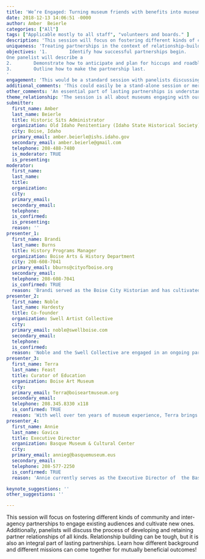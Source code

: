 ```yaml
---
title: 'We’re Engaged: Turning museum friends with benefits into museum partnerships'
date: 2018-12-13 14:06:51 -0000
author: Amber  Beierle
categories: ["All"]
tags: ["Applicable mostly to all staff", "volunteers and boards." ]
description: 'This session will focus on fostering different kinds of community and inter-agency partnerships to engage existing audiences and cultivate new ones. Additionally, panelists will discuss the process of developing and retaining partner relationships of all kinds. Relationship building can be tough, but it is also an integral part of lasting partnerships. Learn how different background and different missions can come together for mutually beneficial outcomes!'
uniqueness: 'Treating partnerships in the context of relationship-building creates a shared, vested interest in a program’s success. This session will outline how to build those relationships.'
objectives: '1.        Identify how successful partnerships begin. 
One panelist will describe a 
2.        Demonstrate how to anticipate and plan for hiccups and roadblocks.
3.        Outline how to make the partnership last.
'
engagement: 'This would be a standard session with panelists discussing their partnerships. Since each deals with a different kind of relationship we would do a breakout time. Asking the audience to choose which partnership (relationship) they want to “commit” too. They would then ask questions, outline, strategize with that panelist in particular. The idea being those like-minded directions can learn and grow with each other to maximize their museums potential.'
additional_comments: 'This could easily be a stand-alone session or merged with a similar session(s). If merged there might be a need to pare down committed panelists. Always open to making it the strongest session possible'
other_comments: 'An essential part of lasting partnerships is understanding they can form anywhere with anyone.'
theme_relationship: 'The session is all about museums engaging with our community to benefit common and/or newly developed missions and purposes. Relationship building within these partnerships requires a commitment to the each other and engaging each other for a shared good. '
submitter:
  first_name: Amber 
  last_name: Beierle
  title: Historic Sits Administrator
  organization: Old Idaho Penitentiary (Idaho State Historical Society)
  city: Boise, Idaho
  primary_email: amber.beierle@ishs.idaho.gov
  secondary_email: amber.beierle@gmail.com
  telephone: 208-488-7480
  is_moderator: TRUE
  is_presenting: 
moderator:
  first_name: 
  last_name: 
  title: 
  organization: 
  city: 
  primary_email: 
  secondary_email: 
  telephone: 
  is_confirmed: 
  is_presenting: 
  reason: ''
presenter_1:
  first_name: Brandi
  last_name: Burns
  title: History Programs Manager
  organization: Boise Arts & History Department
  city: 208-608-7041
  primary_email: bburns@cityofboise.org
  secondary_email: 
  telephone: 208-608-7041
  is_confirmed: TRUE
  reason: 'Brandi served as the Boise City Historian and has cultivated many partnerships within city departments. This fosters proper archival collection and expands the art and history of city. Brandi has also initiated an extensive oral history collection. The city is in the process of building a new archive and Brandi and the department are at the forefront of planning and developing collection management, indexes and other content management programs.'
presenter_2:
  first_name: Noble
  last_name: Hardesty
  title: Co-founder
  organization: Swell Artist Collective
  city: 
  primary_email: noble@swellboise.com
  secondary_email: 
  telephone: 
  is_confirmed: 
  reason: 'Noble and the Swell Collective are engaged in an ongoing partnership with the Old Idaho Penitentiary called “32 Cells Art Show”. This is part fundraiser, part collection-building, and all about engaging a new audience in history and the arts. Noble is an accomplished artist and previously worked at the Boise Art Museum.'
presenter_3:
  first_name: Terra
  last_name: Feast
  title: Curator of Education
  organization: Boise Art Museum
  city: 
  primary_email: Terra@boiseartmuseum.org
  secondary_email: 
  telephone: 208.345.8330 x118
  is_confirmed: TRUE
  reason: 'With well over ten years of museum experience, Terra brings fresh and innovative ideas to longstanding and emerging partnerships in Boise and the western region. She facilities programs promoting art and art education with young audiences, from mommy and me toddler programs to teen nights. Terra has a wealth of experience to share.'
presenter_4:
  first_name: Annie
  last_name: Gavica
  title: Executive Director
  organization: Basque Museum & Cultural Center
  city: 
  primary_email: annieg@basquemuseum.eus
  secondary_email: 
  telephone: 208-577-2250
  is_confirmed: TRUE
  reason: 'Annie currently serves as the Executive Director of  the Basque Museum and Cultural Center, a position she has held for over five years. Annie frequently partners with local families to capture their stories and history about moving from the Basque Country to Boise. Boise has the largest Basque population outside of Basque Country. Her museum has a unique relationship with the Basque government and she has visited the region several times, studying abroad at one point, to gain more knowledge and insight for the museum.'

keynote_suggestions: ''
other_suggestions: ''

---
```

This session will focus on fostering different kinds of community and inter-agency partnerships to engage existing audiences and cultivate new ones. Additionally, panelists will discuss the process of developing and retaining partner relationships of all kinds. Relationship building can be tough, but it is also an integral part of lasting partnerships. Learn how different background and different missions can come together for mutually beneficial outcomes!
